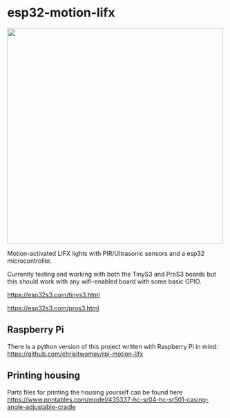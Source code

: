 # esp32-motion-lifx
<img src="https://user-images.githubusercontent.com/5797356/229104175-a4996656-afea-4e6f-85c5-890a30cf6648.jpg" width=500 height=500 />

Motion-activated LIFX lights with PIR/Ultrasonic sensors and a esp32 microcontroller.

Currently testing and working with both the TinyS3 and ProS3 boards but this should work with any wifi-enabled board with some basic GPIO.

https://esp32s3.com/tinys3.html

https://esp32s3.com/pros3.html

## Raspberry Pi

There is a python version of this project written with Raspberry Pi in mind: https://github.com/chrisjtwomey/rpi-motion-lifx

## Printing housing

Parts files for printing the housing yourself can be found here https://www.printables.com/model/435337-hc-sr04-hc-sr501-casing-angle-adjustable-cradle
